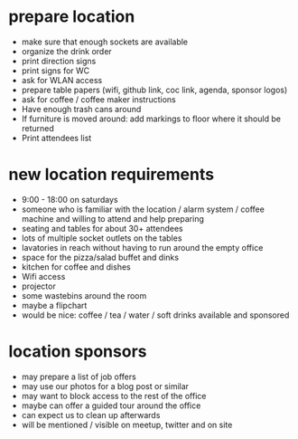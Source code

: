 # prepare location
- make sure that enough sockets are available
- organize the drink order
- print direction signs
- print signs for WC
- ask for WLAN access
- prepare table papers (wifi, github link, coc link, agenda, sponsor logos)
- ask for coffee / coffee maker instructions
- Have enough trash cans around
- If furniture is moved around: add markings to floor where it should be returned
-  Print attendees list



# new location requirements
- 9:00 - 18:00 on saturdays
- someone who is familiar with the location / alarm system / coffee machine and willing to attend and help preparing
- seating and tables for about 30+ attendees
- lots of multiple socket outlets on the tables
- lavatories in reach without having to run around the empty office
- space for the pizza/salad buffet and dinks
- kitchen for coffee and dishes
- Wifi access
- projector
- some wastebins around the room
- maybe a flipchart
- would be nice: coffee / tea / water / soft drinks available and sponsored


# location sponsors
- may prepare a list of job offers 
- may use our photos for a blog post or similar
- may want to block access to the rest of the office
- maybe can offer a guided tour around the office  
- can expect us to clean up afterwards
- will be mentioned / visible on meetup, twitter and on site
